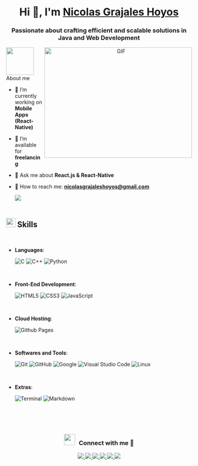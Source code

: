 <h1 align="center">Hi 👋, I'm <a href="https://100rabhcsmc.github.io/Me.io/" target="_blank">Nicolas Grajales Hoyos</a></h1>

<h3 align="center">Passionate about crafting efficient and scalable solutions in Java and Web Development</h3>

<a target="_blank" align="center">
  <img align="right" height="300" width="400" alt="GIF" src="https://media.giphy.com/media/SWoSkN6DxTszqIKEqv/giphy.gif">
</a>
</p>
</p>	

  <picture>
    <img src="https://github.com/7oSkaaa/7oSkaaa/blob/main/Images/about_me.gif?raw=true" width="75px">
  </picture> 
  About me



- 🌱 I’m currently working on **Mobile Apps (React-Native)**
- 🤝 I’m available for **freelancing**
- 💬 Ask me about **React.js & React-Native**
- 📧 How to reach me: **nicolasgrajaleshoyos@gmail.com**


  <img src="https://user-images.githubusercontent.com/73097560/115834477-dbab4500-a447-11eb-908a-139a6edaec5c.gif"><br><br>

## <img src="https://media2.giphy.com/media/QssGEmpkyEOhBCb7e1/giphy.gif?cid=ecf05e47a0n3gi1bfqntqmob8g9aid1oyj2wr3ds3mg700bl&rid=giphy.gif" width ="25"><b> Skills</b>
<br>

<p align="center">

- **Languages**:
    
    ![C](https://img.shields.io/badge/C%20-%232370ED.svg?style=for-the-badge&logo=c&logoColor=white)
    ![C++](https://img.shields.io/badge/C++%20-%2300599C.svg?style=for-the-badge&logo=c%2B%2B&logoColor=white)
    ![Python](https://img.shields.io/badge/Python%20-%2314354C.svg?style=for-the-badge&logo=python&logoColor=white)

<br>   
    
- **Front-End Development**:

   ![HTML5](https://img.shields.io/badge/HTML5%20-%23E34F26.svg?style=for-the-badge&logo=html5&logoColor=white)
   ![CSS3](https://img.shields.io/badge/CSS%20-%231572B6.svg?style=for-the-badge&logo=css3&logoColor=white)
   ![JavaScript](https://img.shields.io/badge/JavaScript%20-%23F7DF1E.svg?style=for-the-badge&logo=javascript&logoColor=black)

<br>

- **Cloud Hosting**:

    ![Github Pages](https://img.shields.io/badge/GitHub%20Pages-%23327FC7.svg?style=for-the-badge&logo=github&logoColor=white)
    
<br>

- **Softwares and Tools**:

    ![Git](https://img.shields.io/badge/git-%23F05033.svg?style=for-the-badge&logo=git&logoColor=white)
    ![GitHub](https://img.shields.io/badge/github-%23121011.svg?style=for-the-badge&logo=github&logoColor=white)
    ![Google](https://img.shields.io/badge/google-%234285F4.svg?style=for-the-badge&logo=google&logoColor=white)
    ![Visual Studio Code](https://img.shields.io/badge/Visual%20Studio%20Code-0078d7.svg?style=for-the-badge&logo=visual-studio-code&logoColor=white)
    ![Linux](https://img.shields.io/badge/Linux-FCC624?style=for-the-badge&logo=linux&logoColor=black) 

<br>

- **Extras**:

    ![Terminal](https://img.shields.io/badge/Terminal-%23054020?style=for-the-badge&logo=gnu-bash&logoColor=white)
    ![Markdown](https://img.shields.io/badge/markdown-%23000000.svg?style=for-the-badge&logo=markdown&logoColor=white)   


</p>

<br>
<br>
<br/>

<h3 align="center" > <img src="https://media.giphy.com/media/iY8CRBdQXODJSCERIr/giphy.gif" width="30" height="30" style="margin-right: 10px;">Connect with me 🤝 </h3>

<p align="center">


<p align="center">
  <a href="https://www.linkedin.com/in/nicolas-grajales-hoyos-218711280/" target="_blank">
    <img src="https://img.icons8.com/doodle/40/000000/linkedin--v2.png">
  </a>
  
  <a href="https://github.com/nicolasgrajaleshoyos" target="_blank">
    <img src="https://img.icons8.com/doodle/40/000000/github--v1.png">
  </a>
  
  <a href="https://stackoverflow.com/users/24981483/nicolas-grajales-hoyos" target="_blank">
    <img src="https://img.icons8.com/external-tal-revivo-color-tal-revivo/40/000000/external-stack-overflow-is-a-question-and-answer-site-for-professional-logo-color-tal-revivo.png">
  </a>

  <a href="https://instagram.com/nicolas_hoyoss" target="_blank">
    <img src="https://img.icons8.com/color/40/instagram-new.png">
  </a>

  <a href="https://x.com/grajales_hoyos" target="_blank">
    <img src="https://img.icons8.com/doodle/40/twitter-squared--v2.png">
  </a>
  
  <a href="https://www.youtube.com/@Nicolas-Dev" target="_blank">
    <img src="https://img.icons8.com/doodle/40/youtube--v2.png">
  </a>
</p>

